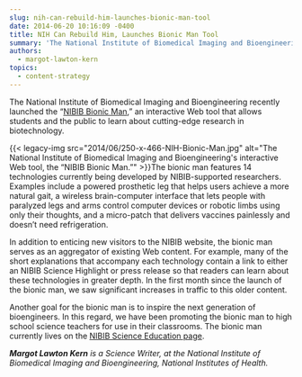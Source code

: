 ```yaml
---
slug: nih-can-rebuild-him-launches-bionic-man-tool
date: 2014-06-20 10:16:09 -0400
title: NIH Can Rebuild Him, Launches Bionic Man Tool
summary: 'The National Institute of Biomedical Imaging and Bioengineering recently launched the &ldquo;NIBIB Bionic Man,&rdquo; an interactive Web tool that allows students and the public to learn about cutting-edge research in biotechnology. The bionic man features 14 technologies'
authors:
  - margot-lawton-kern
topics:
  - content-strategy
---
```


The National Institute of Biomedical Imaging and Bioengineering recently launched the “[NIBIB Bionic Man](http://www.nibib.nih.gov/science-education/bionic-man),” an interactive Web tool that allows students and the public to learn about cutting-edge research in biotechnology.

{{< legacy-img src="2014/06/250-x-466-NIH-Bionic-Man.jpg" alt="The National Institute of Biomedical Imaging and Bioengineering's interactive Web tool, the “NIBIB Bionic Man.”" >}}The bionic man features 14 technologies currently being developed by NIBIB-supported researchers. Examples include a powered prosthetic leg that helps users achieve a more natural gait, a wireless brain-computer interface that lets people with paralyzed legs and arms control computer devices or robotic limbs using only their thoughts, and a micro-patch that delivers vaccines painlessly and doesn’t need refrigeration.

In addition to enticing new visitors to the NIBIB website, the bionic man serves as an aggregator of existing Web content. For example, many of the short explanations that accompany each technology contain a link to either an NIBIB Science Highlight or press release so that readers can learn about these technologies in greater depth. In the first month since the launch of the bionic man, we saw significant increases in traffic to this older content.

Another goal for the bionic man is to inspire the next generation of bioengineers. In this regard, we have been promoting the bionic man to high school science teachers for use in their classrooms. The bionic man currently lives on the [NIBIB Science Education page](http://www.nibib.nih.gov/science-education/bionic-man).

_**Margot Lawton Kern** is a Science Writer, at the National Institute of Biomedical Imaging and Bioengineering, National Institutes of Health._